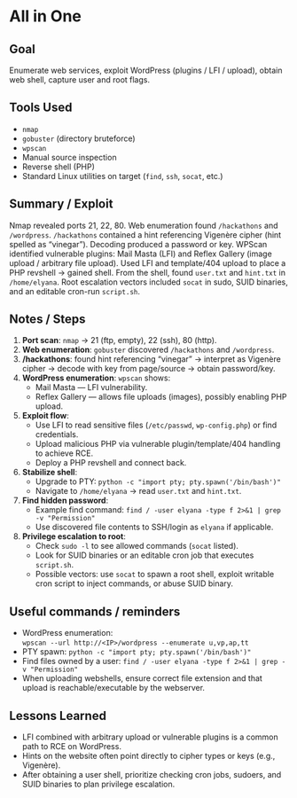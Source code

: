 # All in One

## Goal

Enumerate web services, exploit WordPress (plugins / LFI / upload), obtain web shell, capture user and root flags.

## Tools Used

- `nmap`
- `gobuster` (directory bruteforce)
- `wpscan`
- Manual source inspection
- Reverse shell (PHP)
- Standard Linux utilities on target (`find`, `ssh`, `socat`, etc.)

## Summary / Exploit

Nmap revealed ports 21, 22, 80. Web enumeration found `/hackathons` and `/wordpress`. `/hackathons` contained a hint referencing Vigenère cipher (hint spelled as “vinegar”). Decoding produced a password or key. WPScan identified vulnerable plugins: Mail Masta (LFI) and Reflex Gallery (image upload / arbitrary file upload). Used LFI and template/404 upload to place a PHP revshell → gained shell. From the shell, found `user.txt` and `hint.txt` in `/home/elyana`. Root escalation vectors included `socat` in sudo, SUID binaries, and an editable cron-run `script.sh`.

## Notes / Steps

1. **Port scan**: `nmap` → 21 (ftp, empty), 22 (ssh), 80 (http).
2. **Web enumeration**: `gobuster` discovered `/hackathons` and `/wordpress`.
3. **/hackathons**: found hint referencing “vinegar” → interpret as Vigenère cipher → decode with key from page/source → obtain password/key.
4. **WordPress enumeration**: `wpscan` shows:
   - Mail Masta — LFI vulnerability.
   - Reflex Gallery — allows file uploads (images), possibly enabling PHP upload.
5. **Exploit flow**:
   - Use LFI to read sensitive files (`/etc/passwd`, `wp-config.php`) or find credentials.
   - Upload malicious PHP via vulnerable plugin/template/404 handling to achieve RCE.
   - Deploy a PHP revshell and connect back.
6. **Stabilize shell**:
   - Upgrade to PTY: `python -c "import pty; pty.spawn('/bin/bash')"`
   - Navigate to `/home/elyana` → read `user.txt` and `hint.txt`.
7. **Find hidden password**:
   - Example find command: `find / -user elyana -type f 2>&1 | grep -v "Permission"`
   - Use discovered file contents to SSH/login as `elyana` if applicable.
8. **Privilege escalation to root**:
   - Check `sudo -l` to see allowed commands (`socat` listed).
   - Look for SUID binaries or an editable cron job that executes `script.sh`.
   - Possible vectors: use `socat` to spawn a root shell, exploit writable cron script to inject commands, or abuse SUID binary.

## Useful commands / reminders

- WordPress enumeration:  
  `wpscan --url http://<IP>/wordpress --enumerate u,vp,ap,tt`
- PTY spawn: `python -c "import pty; pty.spawn('/bin/bash')"`
- Find files owned by a user: `find / -user elyana -type f 2>&1 | grep -v "Permission"`
- When uploading webshells, ensure correct file extension and that upload is reachable/executable by the webserver.

## Lessons Learned

- LFI combined with arbitrary upload or vulnerable plugins is a common path to RCE on WordPress.
- Hints on the website often point directly to cipher types or keys (e.g., Vigenère).
- After obtaining a user shell, prioritize checking cron jobs, sudoers, and SUID binaries to plan privilege escalation.
